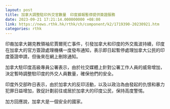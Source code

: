 ```yaml
---
layout: post
title: 加拿大調整駐印外交官數量　印度據報暫停提供簽證服務
date: 2023-09-21 17:21:14.000000000 +08:00
link: https://news.rthk.hk/rthk/ch/component/k2/1719390-20230921.htm
categories: rthk
---
```


印裔加拿大錫克教領袖尼賈爾死亡事件，引發加拿大和印度的外交風波持續，印度在加拿大的官方簽證處理機構一度發布通知，表示即日起暫停處理加拿大公民的印度簽證申請，但後來在網上刪除通知。

加拿大駐印度高級專員公署表示，由於社交媒體上針對公署工作人員的威脅增加，決定暫時調整駐印度的外交人員數量，確保他們的安全。

印度外交部昨日表示，由於加拿大的反印活動，以及以政治為由發起的仇恨和暴力犯罪日益增加，敦促計劃前往或居於加拿大的印度公民，保持高度警惕。

加方回應說，加拿大是一個安全的國家。
